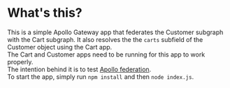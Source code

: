 # What's this?  

This is a simple Apollo Gateway app that federates the Customer subgraph with the Cart subgraph. It also resolves the the `carts` subfield of the Customer object using the Cart app.  
The Cart and Customer apps need to be running for this app to work properly.  
The intention behind it is to test [Apollo federation](https://www.apollographql.com/docs/federation/ "Introduction to Apollo Federation").  
To start the app, simply run `npm install` and then `node index.js`.
